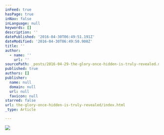 ```yaml
---
inFeed: true
hasPage: true
inNav: false
inLanguage: null
keywords: []
description: ''
datePublished: '2016-04-30T06:49:51.191Z'
dateModified: '2016-04-30T06:49:50.908Z'
title: ''
author:
  - name: ''
    url: ''
sourcePath: _posts/2016-04-29-the-glory-once-hidden-is-truly-revealed.md
published: true
authors: []
publisher:
  name: null
  domain: null
  url: null
  favicon: null
starred: false
url: the-glory-once-hidden-is-truly-revealed/index.html
_type: Article

---
```

![](https://the-grid-user-content.s3-us-west-2.amazonaws.com/eacb58aa-6b47-4d14-b245-01c5184b2ff8.jpg)